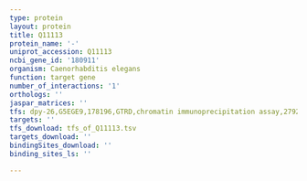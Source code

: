 ```yaml
---
type: protein
layout: protein
title: Q11113
protein_name: '-'
uniprot_accession: Q11113
ncbi_gene_id: '180911'
organism: Caenorhabditis elegans
function: target gene
number_of_interactions: '1'
orthologs: ''
jaspar_matrices: ''
tfs: dpy-26,G5EGE9,178196,GTRD,chromatin immunoprecipitation assay,27924024%5Buid%5D,No
targets: ''
tfs_download: tfs_of_Q11113.tsv
targets_download: ''
bindingSites_download: ''
binding_sites_ls: ''

---
```

